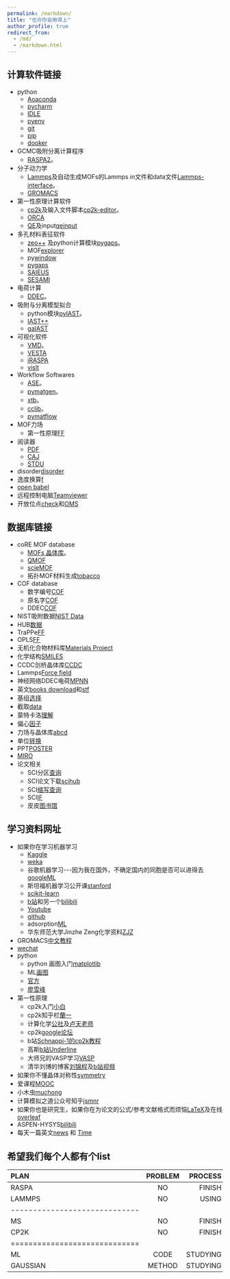 ```yaml
---
permalink: /markdown/
title: "也许你会用得上"
author_profile: true
redirect_from: 
  - /md/
  - /markdown.html
---
```


## 计算软件链接          

* python
  * [Aoaconda](https://www.anaconda.com/ "python")                         
  * [pycharm](https://www.jetbrains.com/pycharm/ "python") 
  * [IDLE](https://www.python.org/ "python")   
  * [pyenv](https://github.com/pyenv/pyenv "pyenv")                                      
  * [git](https://git-scm.com/ "git")                        
  * [pip](https://pypi.org/project/pip/ "pip")
  * [dooker](https://www.docker.com/ "dooker")                            
* GCMC吸附分离计算程序
  * [RASPA2](https://github.com/iRASPA/RASPA2 "Make by David")。             
* 分子动力学
  * [Lammps](https://lammps.sandia.gov/ "Lammps")及自动生成MOFs的Lammps in文件和data文件[Lammps-interface](https://github.com/peteboyd/lammps_interface/ "Lammps-interface")。        
  * [GROMACS](http://www.gromacs.org/ "md")
* 第一性原理计算软件
  * [cp2k](https://www.cp2k.org/ "cp2k")及输入文件脚本[cp2k-editor](https://github.com/avishart/CP2K_Editor/ "cp2k-editor")。          
  * [ORCA](https://orcaforum.kofo.mpg.de/app.php/portal "ORCA")      
  * [QE](https://www.quantum-espresso.org/ "QE")及input[qeinput](https://www.materialscloud.org/work/tools/qeinputgenerator "qi")            
* 多孔材料表征软件
  * [zeo++](http://www.zeoplusplus.org/ "zeo++") 及python计算模块[pygaps](https://pygaps.readthedocs.io/en/master/ "pygaps")。   
  * MOF[explorer](http://mausdin.github.io/MOFsite/mofPage.html "MP")   
  * py[window](https://github.com/JelfsMaterialsGroup/pywindow "pywindow")    
  * [pygaps](https://github.com/pauliacomi/pygaps "PSD")                           
  * [SAIEUS](http://www.nldft.com/download/ "nldft")                
  * [SESAMI](https://pubs.acs.org/doi/10.1021/acs.jpcc.9b02116 "bet")                                                                                      
* 电荷计算
  * [DDEC](https://sourceforge.net/projects/ddec/ "DDEC")。              
* 吸附与分离模型拟合
  * python模块[pyIAST](https://github.com/CorySimon/pyIAST/ "pyIAST")。            
  * [IAST++](https://sangwon91.github.io/IASTpp/ "iast")      
  * [gaIAST](https://github.com/salrodgom/gaiast "gaiast")              
* 可视化软件
  * [VMD](https://www.ks.uiuc.edu/Research/vmd/ "VMD")。      
  * [VESTA](https://jp-minerals.org/vesta/en/ "VESTA")  
  * [iRASPA](https://iraspa.org/ "iRASPA")                  
  * [vislt](https://wci.llnl.gov/simulation/computer-codes/visit/executables "vislt")                  
* Workflow Softwares     
  * [ASE](https://wiki.fysik.dtu.dk/ase/index.html "ase")。                  
  * [pymatgen](https://pymatgen.org/ "pymatgen")。                  
  * [xtb](https://xtb-docs.readthedocs.io/en/latest/contents.html "xtb")。                  
  * [cclib](https://cclib.github.io/ "cclib")。  
  * [pymatflow](https://pymatflow.readthedocs.io/en/latest/index.html "pymatflow")
* MOF力场
  * 第一性原理[FF](https://github.com/molmod/QuickFF "MOFFF") 
* 阅读器              
  * [PDF](https://www.zhengbanxianmian.com/iStylePDF.html "pdf")                            
  * [CAJ](https://cajviewer.cnki.net/ "CAJ")                      
  * [STDU](https://stdu-viewer.en.softonic.com/ "STDU")                     
* disorder[disorder](https://github.com/jichunlian/disorder "disorder")       
* 逸度换算[f](https://github.com/sxm13/ZGBshenxiaomoCV.github.io/tree/main/files/fugacity "f")                         
* [open babel](https://github.com/openbabel/openbabel/releases/tag/openbabel-2-4-0 "Open Babel")      
* 远程控制电脑[Teamviewer](https://www.teamviewer.cn/cn/ "teamviewer")       
* 开放位点[check](https://github.com/kjappelbaum/mofchecker "mofchecker")和[OMS](https://github.com/emmhald/open_metal_detector "OMS")                                

## 数据库链接          

* coRE MOF database
  * [MOFs 晶体库](https://zenodo.org/record/3677685#.X8uDkrniuUl "2019coRE MOF")。                          
  * [QMOF](https://github.com/arosen93/QMOF "QMOF")
  * [scieMOF](https://globalscience.berkeley.edu/database "MOF")                   
  * 拓扑MOF材料生成[tobacco](https://github.com/tobacco-mofs/tobacco_3.0 "MAKEMOF")     
* COF database
  * 数字编号[COF](https://github.com/danieleongari/CURATED-COFs "COF1")                 
  * 原名字[COF](https://github.com/core-cof/CoRE-COF-Database "COF2")                          
  * DDEC[COF](https://www.materialscloud.org/discover/curated-cofs#mcloudHeader "COF3")                                    
* NIST吸附数据[NIST Data](https://adsorption.nist.gov/index.php#home "Adsorption data")    
* HUB[数据](https://datahub.hymarc.org/dataset "HUB")                                  
* TraPPe[FF](http://trappe.oit.umn.edu/ "TRAPPE FF")  
* OPLS[FF](http://zarbi.chem.yale.edu/ligpargen/ "OPLA")                                                                                     
* 无机化合物材料库[Materials Project](https://materialsproject.org/ "Materials project")       
* 化学结构[SMILES](http://www.chemexper.com/ "chem")                                     
* CCDC剑桥晶体库[CCDC](https://www.ccdc.cam.ac.uk/ "CCDC")   
* Lammps[Force field](https://openkim.org/ "KimFF")                                            
* 神经网络DDEC电荷[MPNN](https://github.com/SimonEnsemble/mpn_charges "MPNN")  
* 英文[books download](https://z-lib.org/ "book")和[stf](https://web.stanford.edu/~hastie/ElemStatLearn/ "book")                          
* 基组[选择](https://www.basissetexchange.org/ "BASIC SET")  
* 截取[data](https://apps.automeris.io/wpd/ "data")                                                  
* 蒙特卡洛[理解](https://www.eng.buffalo.edu/~kofke/ce530/Lectures/Lecture22/sld002.htm "mcmd")        
* 偏心[因子](http://www.ap1700.com/ShowWord33.htm "w")     
* 力场与晶体库[a](https://www.ctcms.nist.gov/potentials/ "a")[b](https://spasmmini.weebly.com/potentials.html "b")[c](https://sites.gatech.edu/sxu66 "c")[d](http://www.crystallography.net/cod/search.html "d")                                    
* 单位[转换](https://www.colby.edu/chemistry/PChem/Hartree.html "energy")                                                                                                         
* PPT[POSTER](https://www.posterpresentations.com/free-poster-templates.html#chamberlain "POSTER")                      
* [MIRO](https://miro.com/app/dashboard/ "miro")                 
* 论文相关      
  * SCI分区[查询](http://www.letpub.com.cn/index.php?page=journalapp&view=search "SCI")     
  * SCI论文下载[scihub](https://tool.yovisun.com/scihub/ "scihub")  
  * SCI[缩写查询](https://cassi.cas.org/search.jsp "scisx")     
  * SCI[IF](https://jcr.clarivate.com/jcr/home?app=jcr&Init=Yes&authCode=null&SrcApp=IC2LS "JCR")                             
  * 皮皮[图书馆](http://www.xttsg.com/ "pipi")      
  
## 学习资料网址          
       
* 如果你在学习机器学习
  * [Kaggle](https://www.kaggle.com/ "ML")
  * [weka](https://waikato.github.io/weka-wiki/ "weka")                       
  * 谷歌机器学习---因为我在国外，不确定国内的同胞是否可以进得去[googleML](https://developers.google.com/machine-learning/crash-course "googleML")       
  * 斯坦福机器学习公开课[stanford](https://www.coursera.org/learn/machine-learning? "ML")             
  * [scikit-learn](https://scikit-learn.org/stable/index.html "DL")          
  * [b站](https://space.bilibili.com/97678687/channel/detail?cid=22486 "ML")和另一个[bilibili](https://space.bilibili.com/273674001/ "ML")    
  * [Youtube](http://speech.ee.ntu.edu.tw/~tlkagk/courses_ML20.html "ML")                          
  * [github](https://github.com/nndl "ML")
  * adsorption[ML](https://ann20-aiche.ipostersessions.com/default.aspx?s=77-31-78-3F-38-F6-7E-22-83-07-0E-35-DF-70-41-E6 "ML")
  * 华东师范大学Jinzhe Zeng化学资料[ZJZ](https://njzjz.win/2019/03/04/ecnuchemistry/menu/ "ZJZ")                          
* GROMACS[中文教程](https://jerkwin.github.io/9999/10/31/GROMACS%E4%B8%AD%E6%96%87%E6%95%99%E7%A8%8B/ "gmx")                                                            
* [wechat](https://mp.weixin.qq.com/s/PZzd-rmB7GtJe-wRqXuVlA "wechat")                                                                                     
* python             
  * python 画图入门[matplotlib](https://blog.csdn.net/Datawhale/article/details/109302260 "FIGTURE")    
  * ML[画图](https://www.machinelearningplus.com/plots/top-50-matplotlib-visualizations-the-master-plots-python/ "fig")                                            
  * [官方](https://github.com/matplotlib/cheatsheets "pf")  
  * [廖雪峰](https://www.liaoxuefeng.com/wiki/1016959663602400 "py")                                     
* 第一性原理                
  * cp2k入门[小白](https://www.cnblogs.com/Shine-JK/p/10988556.html "xiaobai")       
  * cp2k知乎栏[蘭一](https://www.zhihu.com/people/lan-yi-27/posts?page=1 "cp2k")                  
  * 计算化学[公社](http://bbs.keinsci.com/forum.php "keyin")及[卢天老师](http://www.keinsci.com/members/Tian_Lu.shtml "lutian")          
  * cp2k[google论坛](https://groups.google.com/g/cp2k "cp2k")           
  * b站[Schnappi-1的cp2k教程](https://space.bilibili.com/547603845/ "cp2k")    
  * 高斯[b站Underline](https://space.bilibili.com/392348884/ "gassiuan")                  
  * 大师兄的VASP学习[VASP](https://www.bigbrosci.com/ "dashixion")       
  * 清华刘博的博客[刘锦程](http://blog.wangruixing.cn/ "LJC")及[b站视频](https://space.bilibili.com/45550176/ "bilibili")                 
* 如果你不懂晶体对称性[symmetry](http://xrayweb.chem.ou.edu/notes/symmetry.html#crystal "symmetry")       
* 爱课程[MOOC](https://www.icourse163.org/university/icourse/#/c "MOOC")      
* 小木虫[muchong](http://muchong.com/ "MUCHONG")             
* 计算模拟之道公众号知乎[jsmnr](https://www.zhihu.com/people/jsmnzd/posts "jsmnr")             
* 如果你也是研究生，如果你在为论文的公式/参考文献格式而烦恼[LaTeX](https://www.tablesgenerator.com/latex_tables "LaTex")及在线[overleaf](https://www.overleaf.com/project# "latex")                                                 
* ASPEN-HYSYS[bilibili](https://space.bilibili.com/232674132/ "bilibili")        
* 每天一篇英文[news](https://www.enewsdispatch.com/ "enews") 和 [Time](https://time.com/5943454/ "Time")                                          
  
## 希望我们每个人都有个list             


| PLAN    | PROBLEM | PROCESS |
|:--------|:-------:|--------:|
| RASPA   | NO      | FINISH  |
| LAMMPS  | NO      | USING  |
|-----------------------------|
| MS      | NO      | FINISH  |
| CP2K    | NO      | FINISH  |
|=============================|
| ML      | CODE    |STUDYING |
| GAUSSIAN| METHOD  |STUDYING |


